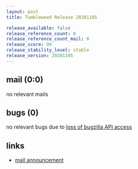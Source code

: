 ```yaml
---
layout: post
title: Tumbleweed Release 20201105

release_available: false
release_reference_count: 0
release_reference_count_mail: 0
release_score: 99
release_stability_level: stable
release_version: 20201105
---
```


## mail (0:0)

no relevant mails

## bugs (0)

<!--more-->

no relevant bugs due to [loss of bugzilla API access](https://bugzilla.opensuse.org/show_bug.cgi?id=1157722)



## links

- [mail announcement](https://github.com/boombatower/tumbleweed-review/issues/10)
